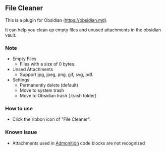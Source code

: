 ## File Cleaner

This is a plugin for Obsidian (https://obsidian.md).

It can help you clean up empty files and unused attachments in the obsidian vault.

### Note

-   Empty Files
    -   Files with a size of 0 bytes.
-   Unsed Attachments
    -   Support jpg, jpeg, png, gif, svg, pdf.
-   Settings
    -   Permanently delete (default)
    -   Move to system trash
    -   Move to Obsidian trash (.trash folder)

### How to use

-   Click the ribbon icon of "File Cleaner".

### Known issue

-   Attachments used in [Admonition](https://github.com/valentine195/obsidian-admonition) code blocks are not recognized
